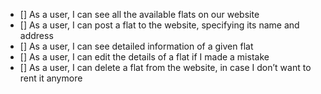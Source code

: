 - [] As a user, I can see all the available flats on our website
- [] As a user, I can post a flat to the website, specifying its name and address
- [] As a user, I can see detailed information of a given flat
- [] As a user, I can edit the details of a flat if I made a mistake
- [] As a user, I can delete a flat from the website, in case I don’t want to rent it anymore